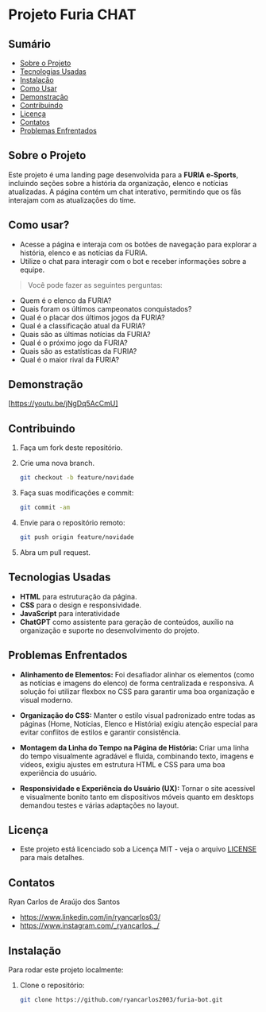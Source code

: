 # Projeto Furia CHAT

## Sumário
- [Sobre o Projeto](#sobre-o-projeto)
- [Tecnologias Usadas](#tecnologias-usadas)
- [Instalação](#instalação)
- [Como Usar](#como-usar)
- [Demonstração](#demonstração)
- [Contribuindo](#contribuindo)
- [Licença](#licença)
- [Contatos](#contatos)
- [Problemas Enfrentados](#problemas-enfrentados)

## Sobre o Projeto
Este projeto é uma landing page desenvolvida para a **FURIA e-Sports**, incluindo seções sobre a história da organização, elenco e notícias atualizadas. A página contém um chat interativo, permitindo que os fãs interajam com as atualizações do time.

## Como usar?
- Acesse a página e interaja com os botões de navegação para explorar a história, elenco e as notícias da FURIA.
- Utilize o chat para interagir com o bot e receber informações sobre a equipe.
> Você pode fazer as seguintes perguntas:
- Quem é o elenco da FURIA?
- Quais foram os últimos campeonatos conquistados?
- Qual é o placar dos últimos jogos da FURIA?
- Qual é a classificação atual da FURIA?
- Quais são as últimas notícias da FURIA?
- Qual é o próximo jogo da FURIA?
- Quais são as estatísticas da FURIA?
- Qual é o maior rival da FURIA?

## Demonstração
[https://youtu.be/jNgDq5AcCmU]
## Contribuindo
1. Faça um fork deste repositório.
   
3. Crie uma nova branch.
   ```bash
   git checkout -b feature/novidade

4. Faça suas modificações e commit:
   ```bash
   git commit -am

5. Envie para o repositório remoto:
   ```bash
   git push origin feature/novidade

6. Abra um pull request.

## Tecnologias Usadas
- **HTML** para estruturação da página.
- **CSS** para o design e responsividade.
- **JavaScript** para interatividade
- **ChatGPT** como assistente para geração de conteúdos, auxílio na organização e suporte no desenvolvimento do projeto.

## Problemas Enfrentados
- **Alinhamento de Elementos:**
Foi desafiador alinhar os elementos (como as notícias e imagens do elenco) de forma centralizada e responsiva. A solução foi utilizar flexbox no CSS para garantir uma boa organização e visual moderno.

- **Organização do CSS:**
Manter o estilo visual padronizado entre todas as páginas (Home, Notícias, Elenco e História) exigiu atenção especial para evitar conflitos de estilos e garantir consistência.

- **Montagem da Linha do Tempo na Página de História:**
Criar uma linha do tempo visualmente agradável e fluida, combinando texto, imagens e vídeos, exigiu ajustes em estrutura HTML e CSS para uma boa experiência do usuário.

- **Responsividade e Experiência do Usuário (UX):**
Tornar o site acessível e visualmente bonito tanto em dispositivos móveis quanto em desktops demandou testes e várias adaptações no layout.

## Licença
- Este projeto está licenciado sob a Licença MIT - veja o arquivo     [LICENSE](license) para mais detalhes.

## Contatos
   Ryan Carlos de Araújo dos Santos 
- https://www.linkedin.com/in/ryancarlos03/
- https://www.instagram.com/_ryancarlos._/

## Instalação
Para rodar este projeto localmente:

1. Clone o repositório:

   ```bash
   git clone https://github.com/ryancarlos2003/furia-bot.git
